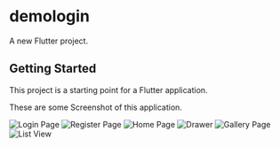 # demologin

A new Flutter project.

## Getting Started

This project is a starting point for a Flutter application.

These are some Screenshot of this application.

![Login Page](/screenshots/Login.png?raw=true "Login Page Screenshot")
![Register Page](/screenshots/Register.png?raw=true "Register Page Screenshot")
![Home Page](/screenshots/Home.png?raw=true "Home Page Screenshot")
![Drawer](/screenshots/Drawer.png?raw=true "Drawer in App")
![Gallery Page](/screenshots/Gallery.png?raw=true "Gallery Page Screenshot")
![List View](/screenshots/Listview.png?raw=true "List Page Screenshot")

